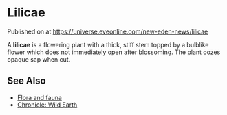 # Lilicae
Published on  at https://universe.eveonline.com/new-eden-news/lilicae

A **lilicae** is a flowering plant with a thick, stiff stem topped by a
bulblike flower which does not immediately open after blossoming. The
plant oozes opaque sap when cut.

See Also
--------
- [Flora and fauna](3kiVIQv91cJvCI1fxrqJma)
- [Chronicle: Wild Earth](41UYpod31zRklff5PyNcUA)
